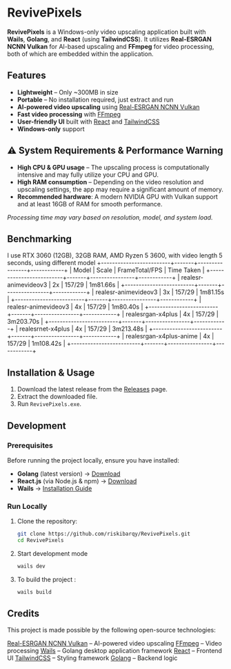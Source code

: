 
# RevivePixels

**RevivePixels** is a Windows-only video upscaling application built with **Wails**, **Golang**, and **React** (using **TailwindCSS**). It utilizes **Real-ESRGAN NCNN Vulkan** for AI-based upscaling and **FFmpeg** for video processing, both of which are embedded within the application.

## Features

- **Lightweight** – Only ~300MB in size
- **Portable** – No installation required, just extract and run
- **AI-powered video upscaling** using [Real-ESRGAN NCNN Vulkan](https://github.com/xinntao/Real-ESRGAN-ncnn-vulkan)
- **Fast video processing** with [FFmpeg](https://ffmpeg.org/)
- **User-friendly UI** built with [React](https://react.dev/) and [TailwindCSS](https://tailwindcss.com/)
- **Windows-only** support

## ⚠️ System Requirements & Performance Warning  

- **High CPU & GPU usage** – The upscaling process is computationally intensive and may fully utilize your CPU and GPU.  
- **High RAM consumption** – Depending on the video resolution and upscaling settings, the app may require a significant amount of memory.  
- **Recommended hardware**: A modern NVIDIA GPU with Vulkan support and at least 16GB of RAM for smooth performance.  

*Processing time may vary based on resolution, model, and system load.*

## Benchmarking
I use RTX 3060 (12GB), 32GB RAM, AMD Ryzen 5 3600, with video length 5 seconds, using different model 
+-------------------------+-------+----------------+------------+
| Model                   | Scale | FrameTotal/FPS | Time Taken |
+-------------------------+-------+----------------+------------+
| realesr-animevideov3    | 2x    | 157/29         | 1m81.66s   |
+-------------------------+-------+----------------+------------+
| realesr-animevideov3    | 3x    | 157/29         | 1m81.15s   |
+-------------------------+-------+----------------+------------+
| realesr-animevideov3    | 4x    | 157/29         | 1m80.40s   |
+-------------------------+-------+----------------+------------+
| realesrgan-x4plus       | 4x    | 157/29         | 3m203.70s  |
+-------------------------+-------+----------------+------------+
| realesrnet-x4plus       | 4x    | 157/29         | 3m213.48s  |
+-------------------------+-------+----------------+------------+
| realesrgan-x4plus-anime | 4x    | 157/29         | 1m108.42s  |
+-------------------------+-------+----------------+------------+

## Installation & Usage

1. Download the latest release from the [Releases](https://github.com/riskibarqy/RevivePixels/releases) page.
2. Extract the downloaded file.
3. Run `RevivePixels.exe`.

## Development

### Prerequisites

Before running the project locally, ensure you have installed:  

- **Golang** (latest version) → [Download](https://go.dev/dl/)  
- **React.js** (via Node.js & npm) → [Download](https://nodejs.org/)  
- **Wails** → [Installation Guide](https://wails.io/docs/gettingstarted/installation)  

### Run Locally

1. Clone the repository:

   ```sh
   git clone https://github.com/riskibarqy/RevivePixels.git
   cd RevivePixels
   ```

2. Start development mode
   ```sh 
   wails dev
   ```
3. To build the project :
   ```sh
   wails build
   ```

## Credits
This project is made possible by the following open-source technologies:

[Real-ESRGAN NCNN Vulkan](https://github.com/xinntao/Real-ESRGAN-ncnn-vulkan) – AI-powered video upscaling
[FFmpeg](https://www.ffmpeg.org/) – Video processing
[Wails](https://wails.io/) – Golang desktop application framework
[React](https://react.dev/) – Frontend UI
[TailwindCSS](https://tailwindcss.com/) – Styling framework
[Golang](https://go.dev/) – Backend logic
